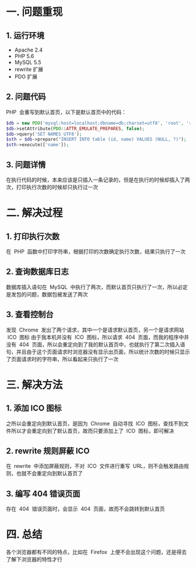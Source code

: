 # 一. 问题重现

## 1. 运行环境

-   Apache 2.4
-   PHP 5.6
-   MySQL 5.5
-   rewrite 扩展
-   PDO 扩展

## 2. 问题代码

PHP  会重写到默认首页，以下是默认首页中的代码：

```php
$db = new PDO('mysql:host=localhost;dbname=db;charset=utf8', 'root', 'root');
$db->setAttribute(PDO::ATTR_EMULATE_PREPARES, false);
$db->query('SET NAMES UTF8');
$sth = $db->prepare("INSERT INTO table (id, name) VALUES (NULL, ?)");
$sth->execute(['name']);
```

## 3. 问题详情

在执行代码的时候，本来应该是只插入一条记录的，但是在执行的时候却插入了两次，打印执行次数的时候却只执行过一次

# 二. 解决过程

## 1. 打印执行次数

在  PHP  函数中打印字符串，根据打印的次数确定执行次数，结果只执行了一次

## 2. 查询数据库日志

数据库插入语句在  MySQL  中执行了两次，而默认首页只执行了一次，所以必定是发包的问题，数据包被发送了两次

## 3. 查看控制台

发现  Chrome  发出了两个请求，其中一个是请求默认首页，另一个是请求网站  ICO  图标
由于我本机并没有  ICO  图标，所以请求  404  页面，而我的程序中并没有  404  页面，所以会重定向到了我的默认首页中，也就执行了第二次插入语句，并且由于这个页面请求时浏览器没有显示出页面，所以统计次数的时候只显示了页面请求时的字符串，所以看起来只执行了一次

# 三. 解决方法

## 1. 添加 ICO 图标

之所以会重定向到默认首页，是因为  Chrome  自动寻找  ICO  图标，查找不到文件所以才会重定向到了默认首页，故而只要添加上了  ICO  图标，即可解决

## 2. rewrite 规则屏蔽 ICO

在  rewrite  中添加屏蔽规则，不对  ICO  文件进行重写  URL，则不会触发路由规则，也就不会重定向到默认首页了

## 3. 编写 404 错误页面

存在  404  错误页面时，会显示  404  页面，故而不会跳转到默认首页

# 四. 总结

各个浏览器都有不同的特点，比如在  Firefox  上便不会出现这个问题，还是得去了解下浏览器的特性才行

